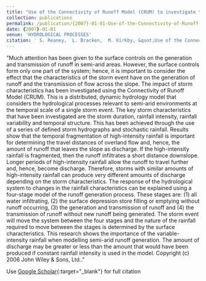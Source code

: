 ```yaml
---
title: "Use of the Connectivity of Runoff Model (CRUM) to investigate the influence of storm characteristics on runoff generation and connectivity in semi-arid areas"
collection: publications
permalink: /publication/{2007}-01-01-Use-of-the-Connectivity-of-Runoff-Model-CRUM-to-investigate-the-influence-of-storm-characteristics-on-runoff-generation-and-connectivity-in-semi-arid-areas
date: {2007}-01-01
venue: 'HYDROLOGICAL PROCESSES'
citation: ' S. Reaney,  L. Bracken,  M. Kirkby, &quot;Use of the Connectivity of Runoff Model (CRUM) to investigate the influence of storm characteristics on runoff generation and connectivity in semi-arid areas.&quot; HYDROLOGICAL PROCESSES, {2007}.'
---
```

"Much attention has been given to the surface controls on the generation and transmission of runoff in semi-arid areas. However, the surface controls form only one part of the system; hence, it is important to consider the effect that the characteristics of the storm event have on the generation of runoff and the transmission of flow across the slope. The impact of storm characteristics has been investigated using the Connectivity of Runoff Model (CRUM). This is a distributed, dynamic hydrology model that considers the hydrological processes relevant to semi-arid environments at the temporal scale of a single storm event. The key storm characteristics that have been investigated are the storm duration, rainfall intensity, rainfall variability and temporal structure. This has been achieved through the use of a series of defined storm hydrographs and stochastic rainfall. Results show that the temporal fragmentation of high-intensity rainfall is important for determining the travel distances of overland flow and, hence, the amount of runoff that leaves the slope as discharge. If the high-intensity rainfall is fragmented, then the runoff infiltrates a short distance downslope. Longer periods of high-intensity rainfall allow the runoff to travel further and, hence, become discharge. Therefore, storms with similar amounts of high-intensity rainfall can produce very different amounts of discharge depending on the storm characteristics. The response of the hydrological system to changes in the rainfall characteristics can be explained using a four-stage model of the runoff generation process. These stages are: (1) all water infiltrating, (2) the surface depression store filling or emptying without runoff occurring, (3) the generation and transmission of runoff and (4) the transmission of runoff without new runoff being generated. The storm event will move the system between the four stages and the nature of the rainfall required to move between the stages is determined by the surface characteristics. This research shows the importance of the variable-intensity rainfall when modelling semi-arid runoff generation. The amount of discharge may be greater or less than the amount that would have been produced if constant rainfall intensity is used in the model. Copyright (c) 2006 John Wiley &amp; Sons, Ltd.."

Use [Google Scholar](https://scholar.google.com/scholar?q=Use+of+the+Connectivity+of+Runoff+Model+(CRUM)+to+investigate+the+influence+of+storm+characteristics+on+runoff+generation+and+connectivity+in+semi+arid+areas){:target="_blank"} for full citation